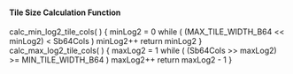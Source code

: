 #### Tile Size Calculation Function

<div class="syntax">
calc_min_log2_tile_cols( ) {
    minLog2 = 0
    while ( (MAX_TILE_WIDTH_B64 << minLog2) < Sb64Cols )
        minLog2++
    return minLog2
}

</div>

<div class="syntax">
calc_max_log2_tile_cols( ) {
    maxLog2 = 1
    while ( (Sb64Cols >> maxLog2) >= MIN_TILE_WIDTH_B64 )
        maxLog2++
    return maxLog2 - 1
}

</div>
